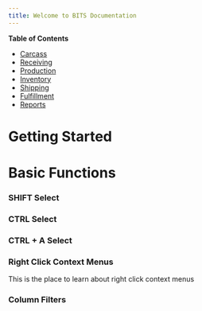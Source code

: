 ```yaml
---
title: Welcome to BITS Documentation
---
```

**Table of Contents**
- [Carcass](./carcass.html)
- [Receiving](./receiving.html)
- [Production](./production.html)
- [Inventory](./inventory.html)
- [Shipping](./shipping.html)
- [Fulfillment](./fulfillment.html)
- [Reports](./report.html)

# Getting Started


# Basic Functions

### SHIFT Select

### CTRL Select 

### CTRL + A Select

### Right Click Context Menus
This is the place to learn about right click context menus

### Column Filters
